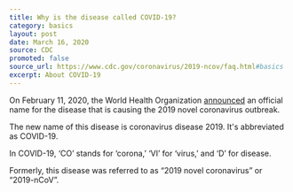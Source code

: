 ```yaml
---
title: Why is the disease called COVID-19?
category: basics
layout: post
date: March 16, 2020
source: CDC
promoted: false
source_url: https://www.cdc.gov/coronavirus/2019-ncov/faq.html#basics
excerpt: About COVID-19
---
```


On February 11, 2020, the World Health Organization <a href="https://twitter.com/DrTedros/status/1227297754499764230"> announced</a> an official name for the disease that is causing the 2019 novel coronavirus outbreak.

The new name of this disease is coronavirus disease 2019. It's abbreviated as COVID-19. 

In COVID-19, ‘CO’ stands for ‘corona,’ ‘VI’ for ‘virus,’ and ‘D’ for disease. 

Formerly, this disease was referred to as “2019 novel coronavirus” or “2019-nCoV”.
